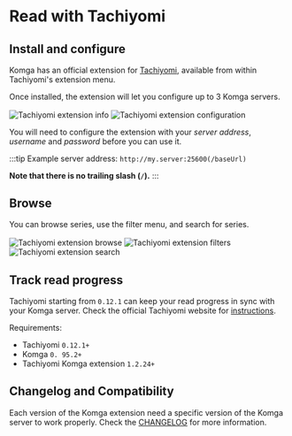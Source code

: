 # Read with Tachiyomi

## Install and configure

Komga has an official extension for [Tachiyomi](https://tachiyomi.org), available from within Tachiyomi's extension menu.

Once installed, the extension will let you configure up to 3 Komga servers.

<img src="/assets/media/guides/tachiyomi/tachiyomi-extension-info.png" style="vertical-align: middle;max-height:600px" alt="Tachiyomi extension info"/>

<img src="/assets/media/guides/tachiyomi/tachiyomi-configuration.png" style="vertical-align: middle;max-height:600px" alt="Tachiyomi extension configuration"/>

You will need to configure the extension with your _server address_, _username_ and _password_ before you can use it.

:::tip
Example server address: `http://my.server:25600(/baseUrl)`

**Note that there is no trailing slash (`/`).**
:::


## Browse

You can browse series, use the filter menu, and search for series.

<img src="/assets/media/guides/tachiyomi/tachiyomi-browse.png" style="vertical-align: middle;max-height:500px" alt="Tachiyomi extension browse"/>

<img src="/assets/media/guides/tachiyomi/tachiyomi-filters.png" style="vertical-align: middle;max-height:500px" alt="Tachiyomi extension filters"/>

<img src="/assets/media/guides/tachiyomi/tachiyomi-search.png" style="vertical-align: middle;max-height:500px" alt="Tachiyomi extension search"/>

## Track read progress

Tachiyomi starting from `0.12.1` can keep your read progress in sync with your Komga server. Check the official Tachiyomi website for [instructions](https://tachiyomi.org/help/guides/tracking/#what-is-tracking).

Requirements:
- Tachiyomi `0.12.1+`
- Komga `0. 95.2+`
- Tachiyomi Komga extension `1.2.24+`

## Changelog and Compatibility

Each version of the Komga extension need a specific version of the Komga server to work properly. Check the [CHANGELOG](https://github.com/inorichi/tachiyomi-extensions/blob/master/src/all/komga/CHANGELOG.md) for more information.